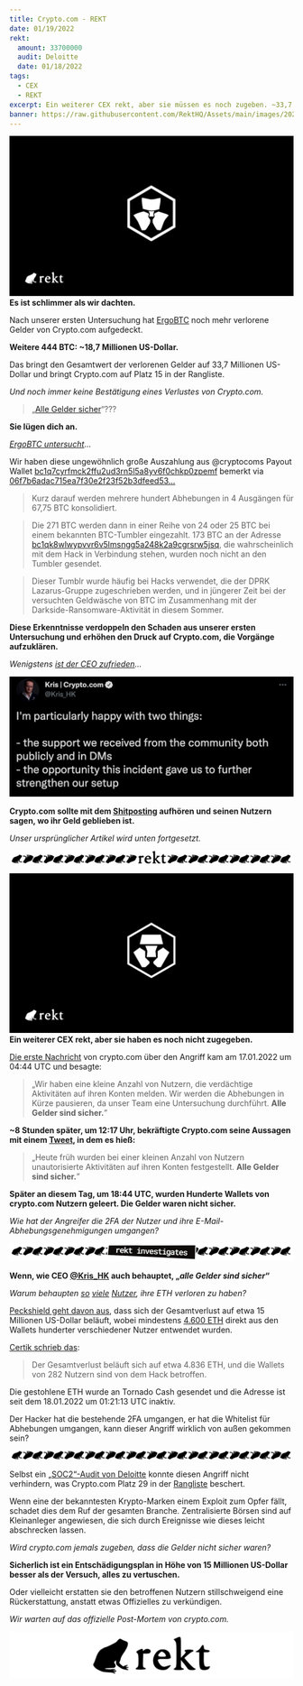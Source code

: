 ```yaml
---
title: Crypto.com - REKT
date: 01/19/2022
rekt:
  amount: 33700000
  audit: Deloitte
  date: 01/18/2022
tags:
  - CEX
  - REKT
excerpt: Ein weiterer CEX rekt, aber sie müssen es noch zugeben. ~33,7 Millionen US-Dollar eingenommen, Hunderte von Nutzern betroffen, und Crypto.com behauptet immer noch, dass „Gelder sicher sind“.
banner: https://raw.githubusercontent.com/RektHQ/Assets/main/images/2022/01/cryptocom-header2.png
---
```

![](https://raw.githubusercontent.com/RektHQ/Assets/main/images/2022/01/cryptocom-header2.png)
**Es ist schlimmer als wir dachten.**

Nach unserer ersten Untersuchung hat [ErgoBTC](https://twitter.com/ErgoBTC/status/1483540849434763264?s=20) noch mehr verlorene Gelder von Crypto.com aufgedeckt.

**Weitere 444 BTC: ~18,7 Millionen US-Dollar.**

Das bringt den Gesamtwert der verlorenen Gelder auf 33,7 Millionen US-Dollar und bringt Crypto.com auf Platz 15 in der Rangliste.

_Und noch immer keine Bestätigung eines Verlustes von Crypto.com._

>„[Alle Gelder sicher](https://twitter.com/cryptocom/status/1482936866001207296?s=20)“???

**Sie lügen dich an.**

[_ErgoBTC untersucht_](https://twitter.com/ErgoBTC/status/1483540849434763264?s=20)...

Wir haben diese ungewöhnlich große Auszahlung aus @cryptocoms Payout Wallet [bc1q7cyrfmck2ffu2ud3rn5l5a8yv6f0chkp0zpemf](https://www.blockchain.com/btc/address/bc1q7cyrfmck2ffu2ud3rn5l5a8yv6f0chkp0zpemf) bemerkt via
[06f7b6adac715ea7f30e2f23f52b3dfeed53...](https://t.co/D9yITrsei4)

>Kurz darauf werden mehrere hundert Abhebungen in 4 Ausgängen für 67,75 BTC konsolidiert.

>Die 271 BTC werden dann in einer Reihe von 24 oder 25 BTC bei einem bekannten BTC-Tumbler eingezahlt. 173 BTC an der Adresse [bc1qk8wlwypvvr6v5lmsngg5a248k2a9cgrsrw5jsq](https://www.blockchain.com/btc/address/bc1qk8wlwypvvr6v5lmsngg5a248k2a9cgrsrw5jsq), die wahrscheinlich mit dem Hack in Verbindung stehen, wurden noch nicht an den Tumbler gesendet.

>Dieser Tumblr wurde häufig bei Hacks verwendet, die der DPRK Lazarus-Gruppe zugeschrieben werden, und in jüngerer Zeit bei der versuchten Geldwäsche von BTC im Zusammenhang mit der Darkside-Ransomware-Aktivität in diesem Sommer.

**Diese Erkenntnisse verdoppeln den Schaden aus unserer ersten Untersuchung und erhöhen den Druck auf Crypto.com, die Vorgänge aufzuklären.**

_Wenigstens [ist der CEO zufrieden](https://twitter.com/Kris_HK/status/1483277458262859776)..._

![](https://raw.githubusercontent.com/RektHQ/Assets/main/images/2022/01/cryptocom-ceo.png)

**Crypto.com sollte mit dem [Shitposting](https://twitter.com/LoadedLions_CDC/status/1483424355715809281?s=20) aufhören und seinen Nutzern sagen, wo ihr Geld geblieben ist.**

_Unser ursprünglicher Artikel wird unten fortgesetzt._

![](https://raw.githubusercontent.com/RektHQ/Assets/main/images/2021/03/rekt-text-linebreak.png)

![](https://raw.githubusercontent.com/RektHQ/Assets/main/images/2022/01/cryptocom-header.png)
**Ein weiterer CEX rekt, aber sie haben es noch nicht zugegeben.**

[Die erste Nachricht](https://twitter.com/cryptocom/status/1482936866001207296?s=20) von crypto.com über den Angriff kam am 17.01.2022 um 04:44 UTC und besagte:

>„Wir haben eine kleine Anzahl von Nutzern, die verdächtige Aktivitäten auf ihren Konten melden. Wir werden die Abhebungen in Kürze pausieren, da unser Team eine Untersuchung durchführt. **Alle Gelder sind sicher.**”

**~8 Stunden später, um 12:17 Uhr, bekräftigte Crypto.com seine Aussagen mit einem [Tweet](https://twitter.com/cryptocom/status/1483050866894868484?s=20), in dem es hieß:**

>„Heute früh wurden bei einer kleinen Anzahl von Nutzern unautorisierte Aktivitäten auf ihren Konten festgestellt. **Alle Gelder sind sicher.**”

**Später an diesem Tag, um 18:44 UTC, wurden Hunderte Wallets von crypto.com Nutzern geleert. Die Gelder waren nicht sicher.**

_Wie hat der Angreifer die 2FA der Nutzer und ihre E-Mail-Abhebungsgenehmigungen umgangen?_

![](https://raw.githubusercontent.com/RektHQ/Assets/main/images/2021/09/rekt-investigates-linebreak.png)

**Wenn, wie CEO [@Kris_HK](https://twitter.com/Kris_HK/status/1483277350683185155?s=20) auch behauptet, „_alle Gelder sind sicher_“**

_Warum behaupten [so](https://twitter.com/CarlosJRegueir1/status/1483043157130547202?s=20) [viele](https://twitter.com/dogeofficialceo/status/1482977646116016130?s=20) [Nutzer](https://twitter.com/AlohanCharles/status/1483343632312774657?s=20), ihre ETH verloren zu haben?_

[Peckshield geht davon aus](https://twitter.com/peckshield/status/1483246262371557378?s=20), dass sich der Gesamtverlust auf etwa 15 Millionen US-Dollar beläuft, wobei mindestens [4.600 ETH](https://etherscan.io/address/0x6e1218c55f1acb588fc5e55b721f1183d7d29d3d) direkt aus den Wallets hunderter verschiedener Nutzer entwendet wurden.

[Certik schrieb das](https://twitter.com/certikorg/status/1483271631321583616?s=20):

>Der Gesamtverlust beläuft sich auf etwa 4.836 ETH, und die Wallets von 282 Nutzern sind von dem Hack betroffen.

Die gestohlene ETH wurde an Tornado Cash gesendet und die Adresse ist seit dem 18.01.2022 um 01:21:13 UTC inaktiv.

Der Hacker hat die bestehende 2FA umgangen, er hat die Whitelist für Abhebungen umgangen, kann dieser Angriff wirklich von außen gekommen sein?

![](https://raw.githubusercontent.com/RektHQ/Assets/main/images/2021/03/rekt-linebreak.png) 

Selbst ein [„SOC2“-Audit von Deloitte](https://blog.crypto.com/crypto-com-the-most-secure-application-worldwide-adds-soc-2-compliance/) konnte diesen Angriff nicht verhindern, was Crypto.com Platz 29 in der [Rangliste](https://rekt.news/leaderboard/) beschert.

Wenn eine der bekanntesten Krypto-Marken einem Exploit zum Opfer fällt, schadet dies dem Ruf der gesamten Branche. Zentralisierte Börsen sind auf Kleinanleger angewiesen, die sich durch Ereignisse wie dieses leicht abschrecken lassen.

_Wird crypto.com jemals zugeben, dass die Gelder nicht sicher waren?_

**Sicherlich ist ein Entschädigungsplan in Höhe von 15 Millionen US-Dollar besser als der Versuch, alles zu vertuschen.**

Oder vielleicht erstatten sie den betroffenen Nutzern stillschweigend eine Rückerstattung, anstatt etwas Offizielles zu verkündigen.

_Wir warten auf das offizielle Post-Mortem von crypto.com._

![](https://raw.githubusercontent.com/RektHQ/Assets/main/images/2021/08/rekt-outline-conc.png)



